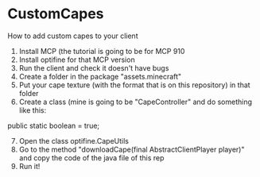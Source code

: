 # CustomCapes
How to add custom capes to your client

1. Install MCP (the tutorial is going to be for MCP 910
2. Install optifine for that MCP version
3. Run the client and check it doesn't have bugs
4. Create a folder in the package "assets.minecraft"
5. Put your cape texture (with the format that is on this repository) in that folder
6. Create a class (mine is going to be "CapeController" and do something like this:
  
  public static boolean <name> = true;
  
7. Open the class optifine.CapeUtils
8. Go to the method "downloadCape(final AbstractClientPlayer player)" and copy the code of the java file of this rep
9. Run it!
